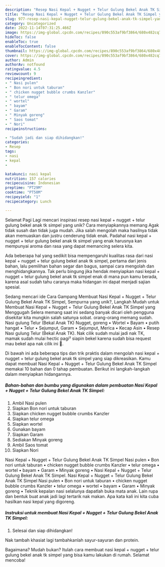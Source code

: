 ```yaml
---
description: "Resep Nasi Kepal + Nugget + Telur Gulung Bekel Anak TK Simpel yang Enak, Mantap"
title: "Resep Nasi Kepal + Nugget + Telur Gulung Bekel Anak TK Simpel yang Enak, Mantap"
slug: 977-resep-nasi-kepal-nugget-telur-gulung-bekel-anak-tk-simpel-yang-enak-mantap
category: Uncategorized
date: 2022-11-14T07:31:25.466Z
image: https://img-global.cpcdn.com/recipes/890c553af9bf3864/680x482cq70/nasi-kepal-nugget-telur-gulung-bekel-anak-tk-simpel-foto-resep-utama.jpg
hideToc: false
enableToc: true
enableTocContent: false
thumbnail: https://img-global.cpcdn.com/recipes/890c553af9bf3864/680x482cq70/nasi-kepal-nugget-telur-gulung-bekel-anak-tk-simpel-foto-resep-utama.jpg
cover: https://img-global.cpcdn.com/recipes/890c553af9bf3864/680x482cq70/nasi-kepal-nugget-telur-gulung-bekel-anak-tk-simpel-foto-resep-utama.jpg
author: Admin
authorAv: notfound
ratingvalue: 4.5
reviewcount: 9
recipeingredient:
- " Nasi pulen"
- " Bon nori untuk taburan"
- " chicken nugget bubble crumbs Kanzler"
- " telur omega"
- " wortel"
- " bayam"
- " Garam"
- " Minyak goreng"
- " Saos tomat"
- " Nori"
recipeinstructions:

- "Sudah jadi dan siap dihidangkan!"
categories:
- Resep
tags:
- nasi
- kepal
- 

katakunci: nasi kepal  
nutrition: 157 calories
recipecuisine: Indonesian
preptime: "PT29M"
cooktime: "PT50M"
recipeyield: "1"
recipecategory: Lunch

---
```



Selamat Pagi Lagi mencari inspirasi resep nasi kepal + nugget + telur gulung bekel anak tk simpel yang unik? Cara menyiapkannya memang Agak tidak susah dan tidak juga mudah. Jika salah mengolah maka hasilnya tidak akan memuaskan dan justru cenderung tidak enak. Padahal nasi kepal + nugget + telur gulung bekel anak tk simpel yang enak harusnya kan mempunyai aroma dan rasa yang dapat memancing selera kita.


Ada beberapa hal yang sedikit bisa mempengaruhi kualitas rasa dari nasi kepal + nugget + telur gulung bekel anak tk simpel, pertama dari jenis bahan, lalu pemilihan bahan segar dan bagus, sampai cara mengolah dan menghidangkannya. Tak perlu bingung jika hendak menyiapkan nasi kepal + nugget + telur gulung bekel anak tk simpel enak di mana pun kamu berada, karena asal sudah tahu caranya maka hidangan ini dapat menjadi sajian spesial.

Sedang mencari ide Cara Gampang Membuat Nasi Kepal + Nugget + Telur Gulung Bekel Anak TK Simpel, Sempurna yang unik?, Langkah Mudah untuk Membuat Nasi Kepal + Nugget + Telur Gulung Bekel Anak TK Simpel yang Menggugah Selera memang saat ini sedang banyak dicari oleh pengguna disekitar kita mungkin salah satunya sobat. orang-orang memang sudah. Nasi gulung Telur (Bekal Anak TK) Nugget, goreng • Wortel • Bayam • putih hangat • Telur • Sejumput, Garam • Sejumput, Merica • Kecap Asin • Resep Nasi gulung Telur (Bekal Anak TK). Nak cilik sudah mulai jadi nak TK, mamak sudah mulai hectic pagi² siapin bekel karena sudah bisa request mau bekel apa nak cilik ini 🙈.


Di bawah ini ada beberapa tips dan trik praktis dalam mengolah nasi kepal + nugget + telur gulung bekel anak tk simpel yang siap dikreasikan. Kamu dapat membuat Nasi Kepal + Nugget + Telur Gulung Bekel Anak TK Simpel memakai 10 bahan dan 0 tahap pembuatan. Berikut ini langkah-langkah dalam menyiapkan hidangannya.

<!--inarticleads1-->

##### Bahan-bahan dan bumbu yang digunakan dalam pembuatan Nasi Kepal + Nugget + Telur Gulung Bekel Anak TK Simpel:

1. Ambil  Nasi pulen
1. Siapkan  Bon nori untuk taburan
1. Siapkan  chicken nugget bubble crumbs Kanzler
1. Siapkan  telur omega
1. Siapkan  wortel
1. Gunakan  bayam
1. Siapkan  Garam
1. Sediakan  Minyak goreng
1. Ambil  Saos tomat
1. Siapkan  Nori


Nasi Kepal + Nugget + Telur Gulung Bekel Anak TK Simpel Nasi pulen • Bon nori untuk taburan • chicken nugget bubble crumbs Kanzler • telur omega • wortel • bayam • Garam • Minyak goreng • Nasi Kepal + Nugget + Telur Gulung Bekel Anak TK Simpel. Nasi Kepal + Nugget + Telur Gulung Bekel Anak TK Simpel Nasi pulen • Bon nori untuk taburan • chicken nugget bubble crumbs Kanzler • telur omega • wortel • bayam • Garam • Minyak goreng • Teknik kepalan nasi selalunya dapatlah buka mata anak. Lain rupa dan bentuk buat anak jadi lagi tertarik nak makan. Apa kata kali ini kita cuba hasilkan nasi kepal yang digoreng. 

<!--inarticleads2-->

##### Instruksi untuk membuat Nasi Kepal + Nugget + Telur Gulung Bekel Anak TK Simpel:


1. Selesai dan siap dihidangkan!

Nak tambah khasiat lagi tambahkanlah sayur-sayuran dan protein. 

Bagaimana? Mudah bukan? Itulah cara membuat nasi kepal + nugget + telur gulung bekel anak tk simpel yang bisa kamu lakukan di rumah. Selamat mencoba!
